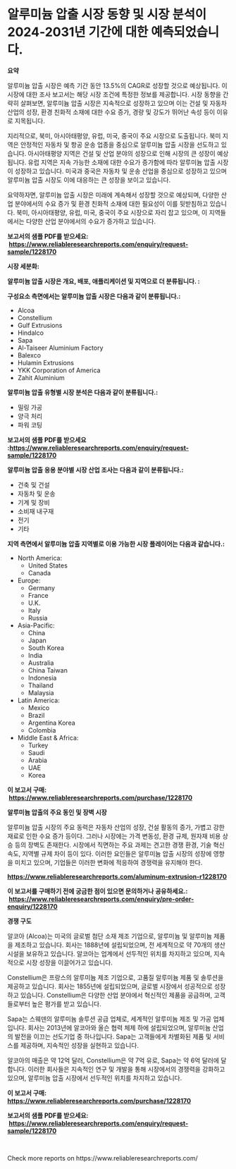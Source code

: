<p><h1>알루미늄 압출 시장 동향 및 시장 분석이 2024-2031년 기간에 대한 예측되었습니다.</h1></p><p><strong>요약</strong></p>
<p><p>알루미늄 압출 시장은 예측 기간 동안 13.5%의 CAGR로 성장할 것으로 예상됩니다. 이 시장에 대한 조사 보고서는 해당 시장 조건에 특정한 정보를 제공합니다. 시장 동향을 간략히 살펴보면, 알루미늄 압출 시장은 지속적으로 성장하고 있으며 이는 건설 및 자동차 산업의 성장, 환경 친화적 소재에 대한 수요 증가, 경량 및 강도가 뛰어난 속성 등이 이유로 지목됩니다.</p><p>지리적으로, 북미, 아시아태평양, 유럽, 미국, 중국이 주요 시장으로 도출됩니다. 북미 지역은 안정적인 자동차 및 항공 운송 업종을 중심으로 알루미늄 압출 시장을 선도하고 있습니다. 아시아태평양 지역은 건설 및 산업 분야의 성장으로 인해 시장의 큰 성장이 예상됩니다. 유럽 지역은 지속 가능한 소재에 대한 수요가 증가함에 따라 알루미늄 압출 시장이 성장하고 있습니다. 미국과 중국은 자동차 및 운송 산업을 중심으로 성장하고 있으며 알루미늄 압출 시장도 이에 대응하는 큰 성장을 보이고 있습니다.</p><p>요약하자면, 알루미늄 압출 시장은 미래에 계속해서 성장할 것으로 예상되며, 다양한 산업 분야에서의 수요 증가 및 환경 친화적 소재에 대한 필요성이 이를 뒷받침하고 있습니다. 북미, 아시아태평양, 유럽, 미국, 중국이 주요 시장으로 자리 잡고 있으며, 이 지역들에서는 다양한 산업 분야에서의 수요가 증가하고 있습니다.</p></p>
<p><strong>보고서의 샘플 PDF를 받으세요: &nbsp;<a href="https://www.reliableresearchreports.com/enquiry/request-sample/1228170">https://www.reliableresearchreports.com/enquiry/request-sample/1228170</a></strong></p>
<p><strong>시장 세분화:</strong></p>
<p><strong> 알루미늄 압출 시장은 개요, 배포, 애플리케이션 및 지역으로 더 분류됩니다. :</strong></p>
<p><strong>구성요소 측면에서는 알루미늄 압출 시장은 다음과 같이 분류됩니다.:</strong></p>
<p><ul><li>Alcoa</li><li>Constellium</li><li>Gulf Extrusions</li><li>Hindalco</li><li>Sapa</li><li>Al-Taiseer Aluminium Factory</li><li>Balexco</li><li>Hulamin Extrusions</li><li>YKK Corporation of America</li><li>Zahit Aluminium</li></ul></p>
<p><strong> 알루미늄 압출 유형별 시장 분석은 다음과 같이 분류됩니다.:</strong></p>
<p><ul><li>밀링 가공</li><li>양극 처리</li><li>파워 코팅</li></ul></p>
<p><strong>보고서의 샘플 PDF를 받으세요 :<a href="https://www.reliableresearchreports.com/enquiry/request-sample/1228170">https://www.reliableresearchreports.com/enquiry/request-sample/1228170</a></strong></p>
<p><strong> 알루미늄 압출 응용 분야별 시장 산업 조사는 다음과 같이 분류됩니다.:</strong></p>
<p><ul><li>건축 및 건설</li><li>자동차 및 운송</li><li>기계 및 장비</li><li>소비재 내구재</li><li>전기</li><li>기타</li></ul></p>
<p><strong>지역 측면에서 알루미늄 압출 지역별로 이용 가능한 시장 플레이어는 다음과 같습니다.:</strong></p>
<p><ul>
    <li>
        North America:
        <ul>
            <li>United States</li>
            <li>Canada</li>
        </ul>
    </li>
    <li>
        Europe:
        <ul>
            <li>Germany</li>
            <li>France</li>
            <li>U.K.</li>
            <li>Italy</li>
            <li>Russia</li>
        </ul>
    </li>
    <li>
        Asia-Pacific:
        <ul>
            <li>China</li>
            <li>Japan</li>
            <li>South Korea</li>
            <li>India</li>
            <li>Australia</li>
            <li>China Taiwan</li>
            <li>Indonesia</li>
            <li>Thailand</li>
            <li>Malaysia</li>
        </ul>
    </li>
    <li>
        Latin America:
        <ul>
            <li>Mexico</li>
            <li>Brazil</li>
            <li>Argentina Korea</li>
            <li>Colombia</li>
        </ul>
    </li>
    <li>
        Middle East & Africa:
        <ul>
            <li>Turkey</li>
            <li>Saudi</li>
            <li>Arabia</li>
            <li>UAE</li>
            <li>Korea</li>
        </ul>
    </li>
    </ul></p>
<p><strong>이 보고서 구매: &nbsp;<a href="https://www.reliableresearchreports.com/purchase/1228170">https://www.reliableresearchreports.com/purchase/1228170</a></strong></p>
<p><strong>알루미늄 압출의 주요 동인 및 장벽 시장</strong></p>
<p><p>알루미늄 압출 시장의 주요 동력은 자동차 산업의 성장, 건설 활동의 증가, 가볍고 강한 재료로 인한 수요 증가 등이다. 그러나 시장에는 가격 변동성, 환경 규제, 원자재 비용 상승 등의 장벽도 존재한다. 시장에서 직면하는 주요 과제는 견고한 경쟁 환경, 기술 혁신 속도, 지역별 규제 차이 등이 있다. 이러한 요인들은 알루미늄 압출 시장의 성장에 영향을 미치고 있으며, 기업들은 이러한 변화에 적응하여 경쟁력을 유지해야 한다.</p></p>
<p><strong><a href="https://www.reliableresearchreports.com/aluminum-extrusion-r1228170">https://www.reliableresearchreports.com/aluminum-extrusion-r1228170</a></strong></p>
<p><strong>이 보고서를 구매하기 전에 궁금한 점이 있으면 문의하거나 공유하세요.: &nbsp;<a href="https://www.reliableresearchreports.com/enquiry/pre-order-enquiry/1228170">https://www.reliableresearchreports.com/enquiry/pre-order-enquiry/1228170</a></strong></p>
<p><strong>경쟁 구도</strong></p>
<p><p>알코아 (Alcoa)는 미국의 글로벌 첨단 소재 제조 기업으로, 알루미늄 및 알루미늄 제품을 제조하고 있습니다. 회사는 1888년에 설립되었으며, 전 세계적으로 약 70개의 생산 시설을 보유하고 있습니다. 알코아는 업계에서 선두적인 위치를 차지하고 있으며, 지속적으로 시장 성장을 이끌어가고 있습니다.</p><p>Constellium은 프랑스의 알루미늄 제조 기업으로, 고품질 알루미늄 제품 및 솔루션을 제공하고 있습니다. 회사는 1855년에 설립되었으며, 글로벌 시장에서 성공적으로 성장하고 있습니다. Constellium은 다양한 산업 분야에서 혁신적인 제품을 공급하며, 고객들로부터 높은 평가를 받고 있습니다.</p><p>Sapa는 스웨덴의 알루미늄 솔루션 공급 업체로, 세계적인 알루미늄 제조 및 가공 업체입니다. 회사는 2013년에 알코아와 올슨 협력 체제 하에 설립되었으며, 알루미늄 산업의 발전을 이끄는 선도기업 중 하나입니다. Sapa는 고객들에게 차별화된 제품 및 서비스를 제공하며, 지속적인 성장을 실현하고 있습니다.</p><p>알코아의 매출은 약 12억 달러, Constellium은 약 7억 유로, Sapa는 약 6억 달러에 달합니다. 이러한 회사들은 지속적인 연구 및 개발을 통해 시장에서의 경쟁력을 강화하고 있으며, 알루미늄 압출 시장에서 선두적인 위치를 차지하고 있습니다.</p></p>
<p><strong>이 보고서 구매: &nbsp; <a href="https://www.reliableresearchreports.com/purchase/1228170">https://www.reliableresearchreports.com/purchase/1228170</a></strong></p>
<p><strong>보고서의 샘플 PDF를 받으세요: &nbsp;<a href="https://www.reliableresearchreports.com/enquiry/request-sample/1228170">https://www.reliableresearchreports.com/enquiry/request-sample/1228170</a></strong><strong></strong></p>
<p>&nbsp;</p>
<p>Check more reports on https://www.reliableresearchreports.com/</p>